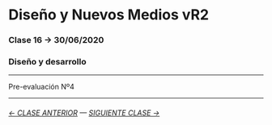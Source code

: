 # Diseño y Nuevos Medios vR2

### Clase 16 → 30/06/2020

### Diseño y desarrollo

- - - -  - - 

Pre-evaluación Nº4

- - - - - - - 

###### [← CLASE ANTERIOR](https://github.com/profesorfaco/dno037-2021/tree/main/clase-15) — [SIGUIENTE CLASE →](https://github.com/profesorfaco/dno037-2021/tree/main/clase-17)
